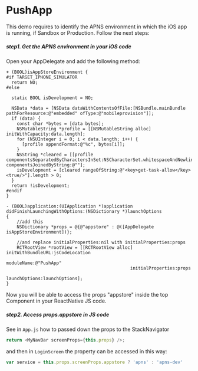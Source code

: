 # PushApp

This demo requires to identify the APNS environment in which the iOS app is running, if Sandbox or Production. Follow the next steps:

##### step1. Get the APNS environment in your iOS code

Open your AppDelegate and add the following method:

```ObjC
+ (BOOL)isAppStoreEnvironment {
#if TARGET_IPHONE_SIMULATOR
  return NO;
#else

  static BOOL isDevelopment = NO;

  NSData *data = [NSData dataWithContentsOfFile:[NSBundle.mainBundle pathForResource:@"embedded" ofType:@"mobileprovision"]];
  if (data) {
    const char *bytes = [data bytes];
    NSMutableString *profile = [[NSMutableString alloc] initWithCapacity:data.length];
    for (NSUInteger i = 0; i < data.length; i++) {
      [profile appendFormat:@"%c", bytes[i]];
    }
    NSString *cleared = [[profile componentsSeparatedByCharactersInSet:NSCharacterSet.whitespaceAndNewlineCharacterSet] componentsJoinedByString:@""];
    isDevelopment = [cleared rangeOfString:@"<key>get-task-allow</key><true/>"].length > 0;
  }
  return !isDevelopment;
#endif
}

- (BOOL)application:(UIApplication *)application didFinishLaunchingWithOptions:(NSDictionary *)launchOptions
{
    //add this
    NSDictionary *props = @{@"appstore" : @([AppDelegate isAppStoreEnvironment])};

    //and replace initialProperties:nil with initialProperties:props
    RCTRootView *rootView = [[RCTRootView alloc] initWithBundleURL:jsCodeLocation
                                                        moduleName:@"PushApp"
                                               initialProperties:props
                                                        launchOptions:launchOptions];
}
```

Now you will be able to access the props "appstore" inside the top Component in your ReactNative JS code.

##### step2. Access props.appstore in JS code

See in `App.js` how to passed down the props to the StackNavigator

```js
return <MyNavBar screenProps={this.props} />;
```

and then in `LoginScreen` the property can be accessed in this way:
```js
var service = this.props.screenProps.appstore ? 'apns' : 'apns-dev'
```
